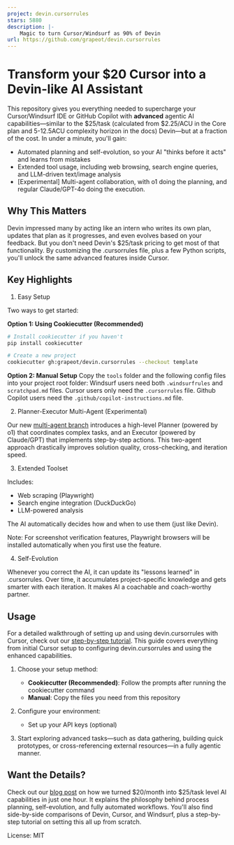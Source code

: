 ```yaml
---
project: devin.cursorrules
stars: 5880
description: |-
    Magic to turn Cursor/Windsurf as 90% of Devin
url: https://github.com/grapeot/devin.cursorrules
---
```


# Transform your $20 Cursor into a Devin-like AI Assistant

This repository gives you everything needed to supercharge your Cursor/Windsurf IDE or GitHub Copilot with **advanced** agentic AI capabilities—similar to the $25/task (calculated from $2.25/ACU in the Core plan and 5-12.5ACU complexity horizon in the docs) Devin—but at a fraction of the cost. In under a minute, you'll gain:

* Automated planning and self-evolution, so your AI "thinks before it acts" and learns from mistakes
* Extended tool usage, including web browsing, search engine queries, and LLM-driven text/image analysis
* [Experimental] Multi-agent collaboration, with o1 doing the planning, and regular Claude/GPT-4o doing the execution.

## Why This Matters

Devin impressed many by acting like an intern who writes its own plan, updates that plan as it progresses, and even evolves based on your feedback. But you don't need Devin's $25/task pricing to get most of that functionality. By customizing the .cursorrules file, plus a few Python scripts, you'll unlock the same advanced features inside Cursor.

## Key Highlights

1.	Easy Setup
   
   Two ways to get started:

   **Option 1: Using Cookiecutter (Recommended)**
   ```bash
   # Install cookiecutter if you haven't
   pip install cookiecutter

   # Create a new project
   cookiecutter gh:grapeot/devin.cursorrules --checkout template
   ```

   **Option 2: Manual Setup**
   Copy the `tools` folder and the following config files into your project root folder: Windsurf users need both `.windsurfrules` and `scratchpad.md` files. Cursor users only need the `.cursorrules` file. Github Copilot users need the `.github/copilot-instructions.md` file.

2.	Planner-Executor Multi-Agent (Experimental)

   Our new [multi-agent branch](https://github.com/grapeot/devin.cursorrules/tree/multi-agent) introduces a high-level Planner (powered by o1) that coordinates complex tasks, and an Executor (powered by Claude/GPT) that implements step-by-step actions. This two-agent approach drastically improves solution quality, cross-checking, and iteration speed.

3.	Extended Toolset

   Includes:
   
   * Web scraping (Playwright)
   * Search engine integration (DuckDuckGo)
   * LLM-powered analysis

   The AI automatically decides how and when to use them (just like Devin).

   Note: For screenshot verification features, Playwright browsers will be installed automatically when you first use the feature.

4.	Self-Evolution

   Whenever you correct the AI, it can update its "lessons learned" in .cursorrules. Over time, it accumulates project-specific knowledge and gets smarter with each iteration. It makes AI a coachable and coach-worthy partner.
	
## Usage

For a detailed walkthrough of setting up and using devin.cursorrules with Cursor, check out our [step-by-step tutorial](step_by_step_tutorial.md). This guide covers everything from initial Cursor setup to configuring devin.cursorrules and using the enhanced capabilities.

1. Choose your setup method:
   - **Cookiecutter (Recommended)**: Follow the prompts after running the cookiecutter command
   - **Manual**: Copy the files you need from this repository

2. Configure your environment:
   - Set up your API keys (optional)

3. Start exploring advanced tasks—such as data gathering, building quick prototypes, or cross-referencing external resources—in a fully agentic manner.

## Want the Details?

Check out our [blog post](https://yage.ai/cursor-to-devin-en.html) on how we turned $20/month into $25/task level AI capabilities in just one hour. It explains the philosophy behind process planning, self-evolution, and fully automated workflows. You'll also find side-by-side comparisons of Devin, Cursor, and Windsurf, plus a step-by-step tutorial on setting this all up from scratch.

License: MIT

